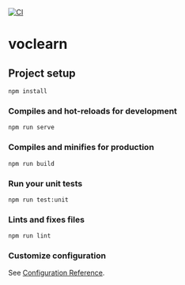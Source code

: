 [![CI](https://github.com/SakaryaIbrahim/VocLearner-Frontend/actions/workflows/ci.yml/badge.svg)](https://github.com/SakaryaIbrahim/VocLearner-Frontend/actions/workflows/ci.yml)

# voclearn

## Project setup
```
npm install
```

### Compiles and hot-reloads for development
```
npm run serve
```

### Compiles and minifies for production
```
npm run build
```

### Run your unit tests
```
npm run test:unit
```

### Lints and fixes files
```
npm run lint
```

### Customize configuration
See [Configuration Reference](https://cli.vuejs.org/config/).
